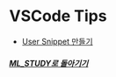 # VSCode Tips

- [User Snippet 만들기](https://github.com/elemag1414/ML_STUDY/blob/master/VSCode/User_Snippet.md)

##### [ML_STUDY로 돌아기기](https://github.com/elemag1414/ML_STUDY)

